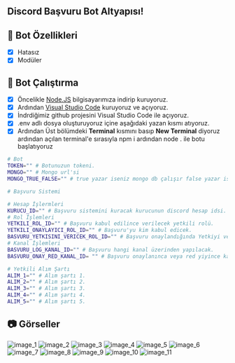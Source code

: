 ## Discord Başvuru Bot Altyapısı!

## 📑 Bot Özellikleri

- [x] Hatasız
- [x] Modüler

## 🤖 Bot Çalıştırma

- [x] Öncelikle [Node.JS](https://nodejs.org/en) bilgisayarımıza indirip kuruyoruz.
- [x] Ardından [Visual Studio Code](https://code.visualstudio.com/) kuruyoruz ve açıyoruz.
- [x] İndrdiğimiz github projesini Visual Studio Code ile açıyoruz.
- [x] .env adlı dosya oluşturuyoruz içine aşağıdaki yazan kısmı atıyoruz.
- [x] Ardından Üst bölümdeki **Terminal** kısmını basıp **New Terminal** diyoruz ardından açılan terminal'e sırasıyla npm i ardından node . ile botu başlatıyoruz

```bash
# Bot
TOKEN="" # Botunuzun tokeni.
MONGO="" # Mongo url'si
MONGO_TRUE_FALSE="" # true yazar iseniz mongo db çalışır false yazar iseniz çalışmaz.

# Başvuru Sistemi

# Hesap İşlermleri
KURUCU_ID="" # Başvuru sistemini kuracak kurucunun discord hesap idsi.
# Rol İşlemleri
YETKILI_ROL_ID="" # Başvuru kabul edilince verilecek yetkili rolü.
YETKILI_ONAYLAYICI_ROL_ID="" # Başvuru'yu kim kabul edicek.
BASVURU_YETKISINI_VERICEK_ROL_ID="" # Başvuru onaylandığında Yetkiyi verme botunun kullanma rolü.
# Kanal İşlemleri
BASVURU_LOG_KANAL_ID="" # Başvuru hangi kanal üzerinden yapılacak.
BASVURU_ONAY_RED_KANAL_ID= "" # Başvuru onaylanınca veya red yiyince kanala mesaj gitsin.

# Yetkili Alım Şartı
ALIM_1="" # Alım şartı 1.
ALIM_2="" # Alım şartı 2.
ALIM_3="" # Alım şartı 3.
ALIM_4="" # Alım şartı 4.
ALIM_5="" # Alım şartı 5.
```

## 📷 Görseller
![image_1](https://github.com/SlenzyCode/advanced-basvuru-botu/assets/137514443/56698ed5-30ce-4171-8ebf-b337684bb8a7)
![image_2](https://github.com/SlenzyCode/advanced-basvuru-botu/assets/137514443/e045b312-38a4-4661-bc8d-c76b7f29ea58)
![image_3](https://github.com/SlenzyCode/advanced-basvuru-botu/assets/137514443/5df31416-7c3a-4ca7-86a2-0e4e39f48ee1)
![image_4](https://github.com/SlenzyCode/advanced-basvuru-botu/assets/137514443/981cd245-0bfb-420b-bd16-990c0dfcc2a4)
![image_5](https://github.com/SlenzyCode/advanced-basvuru-botu/assets/137514443/3d5f98a2-e3d0-480c-80d7-d7adf6451ff8)
![image_6](https://github.com/SlenzyCode/advanced-basvuru-botu/assets/137514443/06f6d3c1-54f2-4b8e-a40c-179fac66d67d)
![image_7](https://github.com/SlenzyCode/advanced-basvuru-botu/assets/137514443/fb230944-8b8a-423d-be1e-716b6c8cb10c)
![image_8](https://github.com/SlenzyCode/advanced-basvuru-botu/assets/137514443/0f556011-75c6-43a7-bf32-6f77f7d1c8c6)
![image_9](https://github.com/SlenzyCode/advanced-basvuru-botu/assets/137514443/7f555525-3a5f-4ed7-b765-27c339765cd1)
![image_10](https://github.com/SlenzyCode/advanced-basvuru-botu/assets/137514443/4f00c51f-568b-4ee4-af72-0c50708f239f)
![image_11](https://github.com/SlenzyCode/advanced-basvuru-botu/assets/137514443/2746f66e-bfd8-44d4-928c-70e84755df61)
